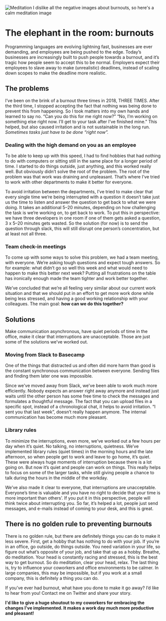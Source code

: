 ![Meditation](/images/articles/meditation.jpeg "The elephant in the room: burnouts")
<span class="caption">I dislike all the negative images about burnouts, 
so here's a calm meditation image</span>

# The elephant in the room: burnouts

Programming languages are evolving lightning fast, businesses are ever demanding, 
and employees are being pushed to the edge. 
Today’s businesses are increasingly built to push people towards a burnout, 
and it’s tragic how people seem to accept this to be normal. 
Employers expect their employees to slave away to make (unrealistic) deadlines, 
instead of scaling down scopes to make the deadline more realistic. 

## The problems

I’ve been on the brink of a burnout three times in 2018, THREE TIMES. 
After the third time, I stopped accepting the fact that nothing was being done to 
prevent this from happening. So I took matters into my own hands and learned to say no. 
“Can you do this for me right now?” “No, I’m working on something else right now. 
I’ll get to your task after I’ve finished mine.” This helped, 
but also caused irritation and is not sustainable in the long run. 
*Sometimes tasks just have to be done “right now”.*

### Dealing with the high demand on you as an employee

To be able to keep up with this speed, I had to find hobbies that had nothing 
to do with computers or sitting still in the same place for a longer period of time. 
I started to do things outside, just anything, and this worked really well. 
But obviously didn’t solve the root of the problem. 
The root of the problem was that work was draining and unpleasant. 
That’s where I’ve tried to work with other departments to make it better for everyone.

To avoid irritation between the departments, 
I’ve tried to make clear that every single time we’re being interrupted with a 
question it doesn’t take just us the time to listen and answer the question to 
get back to what we were doing. It takes an additional 5–20 minutes, 
depending on how challenging the task is we’re working on, to get back to work. 
To put this in perspective: we have three developers in one room if 
one of them gets asked a question, 3 x 5–20 minutes gets wasted. 
So the solution (for now) is to send the question through slack, 
this will still disrupt one person’s concentration, but at least not all three. 

### Team check-in meetings

To come up with some ways to solve this problem, we had a team meeting, with everyone. 
We’re asking tough questions and expect tough answers. 
So for example: what didn’t go so well this week and what would need to happen to 
make this better next week? Putting all frustrations on the table has ironically 
enough made the team tighter and work better together. 

We’ve concluded that we’re all feeling very similar about our current work 
situation and that we should put in an effort to get more work done while 
being less stressed, and having a good working relationship with your colleagues. 
The main goal: **how can we do this together?**

## Solutions

Make communication asynchronous, have quiet periods of time in the office, 
make it clear that interruptions are unacceptable. 
Those are just some of the solutions we’ve worked out. 

### Moving from Slack to Basecamp

One of the things that distracted us and often did more harm than good is the 
constant synchronous communication between everyone. 
Sending files and finding them later one was impossible.

Since we've moved away from Slack, we've been able to work much more efficiently. 
Nobody expects an answer right away anymore and instead just waits until the other 
person has some free time to check the messages and formulates a thoughtful message. 
The fact that you can upload files in a specific spot, instead of a chronological chat, 
it helps to avoid irritation. “I sent you that last week”, doesn’t really happen anymore. 
The internal communication has become much more pleasant.

### Library rules

To minimize the interruptions, even more, we’ve worked out a few hours per day 
when it’s quiet. No talking, no interruptions, quietness. We’ve implemented 
library rules (quiet times) in the morning hours and the late afternoon, 
so when people get to work and leave to go home, it’s quiet. 
These were always huge moments of interruption because there is a lot going on. 
But now it’s quiet and people can work on things. 
This really helps to focus on some of the larger tasks, 
while still giving people a chance to talk during the hours in the middle of the workday.

We’ve also made it clear to everyone, that interruptions are unacceptable. 
Everyone’s time is valuable and you have no right to decide that your time is 
more important than others’. If you put it in this perspective, 
people will think twice about interrupting you. So far, it’s helped a lot, 
people just send messages, and e-mails instead of coming to your desk, 
and this is great. 

## There is no golden rule to preventing burnouts

There is no golden rule, but there are definitely things you can do to make it less severe. 
First, get a hobby that has nothing to do with your job. 
If you’re in an office, go outside, do things outside. You need variation in your life, 
so figure out what’s opposite of your job, and take that up as a hobby. 
Breathe, do meditation. Your head is constantly racing and stressed, 
this is the best way to get burnout. So do meditation, clear your head, relax. 
The last thing is, try to influence your coworkers and office environments to be calmer. 
In large companies, this may be impossible, but if you work at a small company, 
this is definitely a thing you can do. 

If you’ve ever had burnout, what have you done to make it go away? 
I’d like to hear from you! Contact me on Twitter and share your story.

**I'd like to give a huge shoutout to my coworkers for embracing the changes 
I've implemented. It makes a work day much more productive and pleasant!**
